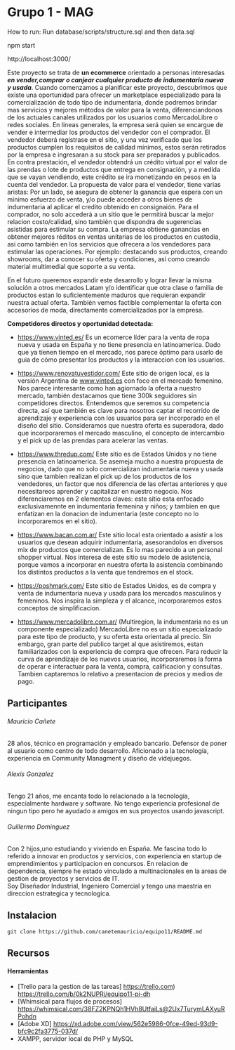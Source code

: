 # Grupo 1 - MAG

How to run: 
Run database/scripts/structure.sql and then data.sql

npm start

http://localhost:3000/


Este proyecto se trata de **un ecommerce** orientado a personas interesadas ***en vender,comprar o canjear cualquier producto de indumentaria nueva y usada***.
Cuando comenzamos a planificar este proyecto, descubrimos que existe una oportunidad para ofrecer un marketplace especializado para la comercialización de todo tipo de indumentaria, donde podremos brindar mas servicios y mejores métodos de valor para la venta, diferenciandonos de los actuales canales utilizados por los usuarios como MercadoLibre o redes sociales. 
En lineas generales, la empresa será quien se encargue de vender e intermediar los productos del vendedor con el comprador. El vendedor deberá registrase en el sitio, y una vez verificado que los productos cumplen los requisitos de calidad mínimos, estos serán retirados por la empresa e ingresaran a su stock para ser preparados y publicados. En contra prestación, el vendedor obtendrá un crédito virtual por el valor de las prendas o lote de productos que entrega en consignación, y a medida que se vayan vendiendo, este crédito se ira monetizando en pesos en la cuenta del vendedor.
La propuesta de valor para el vendedor, tiene varias aristas: Por un lado, se asegura de obtener la ganancia que espera con un mínimo esfuerzo de venta, y/o puede acceder a otros bienes de indumentaria al aplicar el credito obtenido en consignaión.
Para el comprador, no solo accederá a un sitio que le permitirá buscar la mejor relacion costo/calidad, sino también que dispondra de sugerencias asistidas para estimular su compra.
La empresa obtiene ganancias en obtener mejores réditos en ventas unitarias de los productos en custodia, asi como también en los servicios que ofrecera a los vendedores para estimular las operaciones. Por ejemplo: destacando sus productos, creando showrooms, dar a conocer su oferta y condiciones, asi como creando material multimedial que soporte a su venta. 

En el futuro queremos expandir este desarrollo y lograr llevar la misma solución a otros mercados Latam y/o identificar que otra clase o familia de productos estan lo suficientemente maduros que requieran expandir nuestra actual oferta. También vemos factible complementar la oferta con accesorios de moda, directamente comercializados por la empresa.



**Competidores directos y oportunidad detectada:** 

* https://www.vinted.es/ 
  Es un ecomerce líder para la venta de ropa nueva y usada en España y no tiene presencia en latinoamerica. Dado que ya tienen tiempo en el mercado, nos parece óptimo 
  para usarlo de guia de cómo presentar los productos y la interaccion con los usuarios. 


* https://www.renovatuvestidor.com/ 
  Este sitio de origen local, es la versión Argentina de www.vinted.es con foco en el mercado femenino. Nos parece interesante como han agiornado la oferta a nuestro mercado,     también destacamos que tiene 300k seguidores sin competidores directos. Entendemos que seremos su competencia directa, así que también es clave para nosotros captar el
  recorrido de aprendizaje y experiencia con los usuarios para ser incorporado en el diseño del sitio. Consideramos que nuestra oferta es superadora, dado que incorporaremos el
  mercado masculino, el concepto de intercambio y el pick up de las prendas para acelerar las ventas.


* https://www.thredup.com/
  Este sitio es de Estados Unidos y no tiene presencia en latinoamerica. Se asemeja mucho a nuestra propuesta de negocios, dado que no solo comercializan indumentaria nueva y
  usada sino que tambien realizan el pick up de los productos de los vendedores, un factor que nos diferencia de las ofertas anteriores y que necesitareos aprender y capitalizar
  en nuestro negocio. Nos diferenciaremos en 2 elementos claves: este sitio esta enfocado exclusivamennte en indumentaria femenina y niños; y tambien en que enfatizan en la
  donacion de indumentaria (este concepto no lo incorporaremos en el sitio).   


* https://www.bacan.com.ar/
  Este sitio local esta orientado a asistir a los usuarios que desean adquirir indumentaria, asesorandolos en diversos mix de productos que comercializan. Es lo mas parecido a
  un personal shopper virtual. Nos interesa de este sitio su modelo de asistencia, porque vamos a incorporar en nuestra oferta la asistencia combinando los distintos productos a
  la venta que tendremos en el stock. 


* https://poshmark.com/
  Este sitio de Estados Unidos, es de compra y venta de indumentaria nueva y usada para los mercados masculinos y femeninos. Nos inspira la simpleza y el alcance, incorporaremos
  estos conceptos de simplificacion.  


* https://www.mercadolibre.com.ar/ (Multiregion, la indumentaria no es un componente especializado) 
  MercadoLibre no es un sitio especializado para este tipo de producto, y su oferta esta orientada al precio. Sin embargo, gran parte del publico target al que asistiremos,
  estan familiarizados con la experiencia de compra que ofrecen. Para reducir la curva de aprendizaje de los nuevos usuarios, incorporaremos la forma de operar e interactuar
  para la venta, compra, calificacion y consultas. Tambien captaremos lo relativo a presentacion de precios y medios de pago.


 

## Participantes

###### Mauricio Cañete 
28 años, técnico en programación y empleado bancario. Defensor de poner al usuario como centro de todo desarrollo. Aficionado a la tecnología, experiencia en Community Managment y diseño de videjuegos. 

###### Alexis Gonzalez 
Tengo 21 años, me encanta todo lo relacionado a la tecnología, especialmente hardware y software. No tengo experiencia profesional de ningun tipo pero he ayudado a amigos en sus proyectos usando javascript.

###### Guillermo Dominguez
Con 2 hijos,uno estudiando y viviendo en España. Me fascina todo lo referido a innovar en productos y servicios, con experiencia en startup de emprendimientos y participacion en concursos. En relacion de dependencia, siempre he estado vinculado a multinacionales en la areas de gestion de proyectos y servicios de IT.  
Soy Diseñador Industrial, Ingeniero Comercial y tengo una maestria en direccion estrategica y tecnologica.



## Instalacion

```git clone https://github.com/canetemauricio/equipo11/README.md```

## Recursos

#### Herramientas

- [Trello para la gestion de las tareas] https://trello.com) https://trello.com/b/0k2NUPRj/equipo11-pi-dh
- [Whimsical para flujos de procesos] https://whimsical.com/38FZ2KPNQh1HVh8UtfaiLs@2Ux7TurymLAXyuRPohdn
- [Adobe XD] https://xd.adobe.com/view/562e5986-0fce-49ed-93d9-bfc9c2fa3775-037d/
- XAMPP, servidor local de PHP y MySQL

